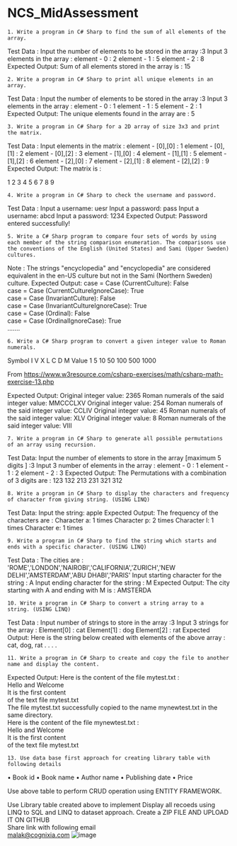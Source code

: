 # NCS_MidAssessment
 
	1. Write a program in C# Sharp to find the sum of all elements of the array. 
Test Data : 
Input the number of elements to be stored in the array :3 
Input 3 elements in the array : 
element - 0 : 2 
element - 1 : 5 
element - 2 : 8 
Expected Output: 
Sum of all elements stored in the array is : 15 
 
	2. Write a program in C# Sharp to print all unique elements in an array. 
Test Data : 
Input the number of elements to be stored in the array :3 
Input 3 elements in the array : 
element - 0 : 1 
element - 1 : 5 
element - 2 : 1 
Expected Output: 
The unique elements found in the array are : 
5 
 
	3. Write a program in C# Sharp for a 2D array of size 3x3 and print the matrix. 
Test Data : 
Input elements in the matrix : 
element - [0],[0] : 1 
element - [0],[1] : 2 
element - [0],[2] : 3 
element - [1],[0] : 4 
element - [1],[1] : 5 
element - [1],[2] : 6 
element - [2],[0] : 7 
element - [2],[1] : 8 
element - [2],[2] : 9 
Expected Output: 
The matrix is : 
 
1 2 3 
4 5 6 
7 8 9 
 
	4. Write a program in C# Sharp to check the username and password. 
Test Data : 
Input a username: uesr 
Input a password: pass 
Input a username: abcd 
Input a password: 1234 
Expected Output: 
Password entered successfully! 
 
	5. Write a C# Sharp program to compare four sets of words by using each member of the string comparison enumeration. The comparisons use the conventions of the English (United States) and Sami (Upper Sweden) cultures. 
Note : The strings "encyclopedia" and "encyclopedia" are considered equivalent in the en-US culture but not in the Sami (Northern Sweden) culture. 
Expected Output: 
   case = Case (CurrentCulture): False                                            
   case = Case (CurrentCultureIgnoreCase): True                                   
   case = Case (InvariantCulture): False                                          
   case = Case (InvariantCultureIgnoreCase): True                                 
   case = Case (Ordinal): False                                                   
   case = Case (OrdinalIgnoreCase): True                                          
....... 

	6. Write a C# Sharp program to convert a given integer value to Roman numerals. 

Symbol	I	V	X	L	C	D	M
Value   1	5	10	50	100	500	1000

From <https://www.w3resource.com/csharp-exercises/math/csharp-math-exercise-13.php> 


Expected Output: 
Original integer value: 2365 
Roman numerals of the said integer value: 
MMCCCLXV 
Original integer value: 254 
Roman numerals of the said integer value: 
CCLIV 
Original integer value: 45 
Roman numerals of the said integer value: 
XLV 
Original integer value: 8 
Roman numerals of the said integer value: 
VIII 
 
 
	7. Write a program in C# Sharp to generate all possible permutations of an array using recursion. 
Test Data: 
Input the number of elements to store in the array [maximum 5 digits ] :3 
Input 3 number of elements in the array : 
element - 0 : 1 
element - 1 : 2 
element - 2 : 3 
Expected Output: 
The Permutations with a combination of 3 digits are : 
123 132 213 231 321 312 


	8. Write a program in C# Sharp to display the characters and frequency of character from giving string. (USING LINQ) 
Test Data: 
Input the string: apple 
Expected Output: 
The frequency of the characters are : 
Character a: 1 times 
Character p: 2 times 
Character l: 1 times 
Character e: 1 times 
 
	9. Write a program in C# Sharp to find the string which starts and ends with a specific character. (USING LINQ) 
Test Data : 
The cities are : 'ROME','LONDON','NAIROBI','CALIFORNIA','ZURICH','NEW DELHI','AMSTERDAM','ABU DHABI','PARIS' 
Input starting character for the string : A 
Input ending character for the string : M 
Expected Output: 
The city starting with A and ending with M is : AMSTERDA 


	10. Write a program in C# Sharp to convert a string array to a string. (USING LINQ) 
Test Data : 
Input number of strings to store in the array :3 
Input 3 strings for the array : 
Element[0] : cat 
Element[1] : dog 
Element[2] : rat 
Expected Output: 
Here is the string below created with elements of the above array : 
cat, dog, rat 
. . . . 
  
	11. Write a program in C# Sharp to create and copy the file to another name and display the content. 
Expected Output: 
 Here is the content of the file mytest.txt :                                                                  
Hello and Welcome                                                                                             
It is the first content                                                                                       
of the text file mytest.txt                                                                                   
 The file mytest.txt successfully copied to the name mynewtest.txt in the same directory.                      
Here is the content of the file mynewtest.txt :                                                               
Hello and Welcome                                                                                             
It is the first content                                                                                       
of the text file mytest.txt 
 
	13. Use data base first approach for creating library table with following details 
• Book id 
• Book name 
• Author name 
• Publishing date 
• Price 
 
Use above table to perform CRUD operation using ENTITY FRAMEWORK. 
 
Use Library table created above to implement Display all recoeds using LINQ to SQL and LINQ to dataset approach. 
Create a ZIP FILE AND UPLOAD IT ON GITHUB  
Share link with following email  
malak@cognixia.com ![image](https://user-images.githubusercontent.com/87956276/158682961-267d39e3-b3ca-414e-8cb5-92f38f5b3a75.png)
